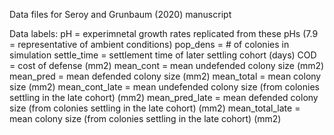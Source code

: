 Data files for Seroy and Grunbaum (2020) manuscript

Data labels:
  pH = experimnetal growth rates replicated from these pHs (7.9 = representative of ambient conditions)
  pop_dens = # of colonies in simulation
  settle_time = settlement time of later settling cohort (days)
  COD = cost of defense (mm2)
  mean_cont = mean undefended colony size (mm2)
  mean_pred = mean defended colony size (mm2)
  mean_total = mean colony size (mm2)
  mean_cont_late = mean undefended colony size (from colonies settling in the late cohort) (mm2)
  mean_pred_late = mean defended colony size (from colonies settling in the late cohort) (mm2)
  mean_total_late = mean colony size (from colonies settling in the late cohort) (mm2)
